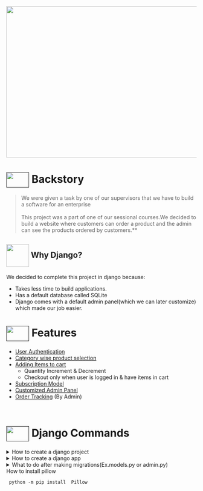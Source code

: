 <img src ="https://cdn.dribbble.com/users/398490/screenshots/1297496/dribbble_4.gif" width= "800px" height = "400px">

# [<img src = "https://cdn.dribbble.com/users/1138721/screenshots/10809828/media/478d32b2e65c8c3194b7f2154e179231.gif" align = "center" width = "60px" height = "40px">]() Backstory
>We were given a task by one of our supervisors that we have to build a software for an  enterprise <br><br>                                                                 This project was a part of one of our sessional courses.We decided to build a website where customers can order a product and the admin can see the products ordered by customers.**


## <img src = "https://res.cloudinary.com/practicaldev/image/fetch/s--p6EqClgv--/c_imagga_scale,f_auto,fl_progressive,h_900,q_auto,w_1600/https://dev-to-uploads.s3.amazonaws.com/uploads/articles/fizbec05u7a429pqqllr.png" align = "center" width = "60px"> Why Django?
We decided to complete this project in django because:
  - Takes less time to build applications.
  - Has a default database called SQLite
  - Django comes with a default admin panel(which we can later customize) which made our job easier.





# [<img src = "https://cdn.dribbble.com/users/1299339/screenshots/3079111/presentation_d.gif" align = "center" width = "60px" height = "40px">]() Features 
- [User Authentication]()
- [Category wise product selection]()
- [Adding Items to cart]()
  - Quantity Increment & Decrement
  - Checkout only when user is logged in &     have items in cart
- [Subscription Model]()
- [Customized Admin Panel]()
- [Order Tracking]() (By Admin)

<br> 

# [<img src = "https://cdn.dribbble.com/users/2493316/screenshots/14030448/media/8b87a18633c28586e4a315bcdaab031b.gif" align = "center" width = "60px" height = "40px">]() Django Commands

<details> 
<summary>How to create a django project</summary>

To install django and create a django project first open a folder and then move into that folder and open terminal do the following steps(in the terminal).

1. Install django
```
pip install django
```
2. Upgrade django (If needed)
```
pip install django --upgrade
```
3. Create Project
```
django-admin startproject store
```
4. go to the project folder
```
cd store
```
5. Run server
```
python manage.py runserver
```

You can use any preferred name instead of `store` .

</details>

<details> 
<summary>How to create a django app</summary>

To install app after creating a project run the following command in the terminal.

```
python manage.py startapp shopStore
```

You can use any preferred name instead of `shopStore` .

</details>

<details> 
<summary>What to do after making migrations(Ex.models.py or admin.py)</summary>

Run the following commands in the terminal 

```
python manage.py makemigrations
python manage.py migrate
```
</details>


<summary>How to install pillow</summary>
 
```
 python -m pip install  Pillow
```

</details>
